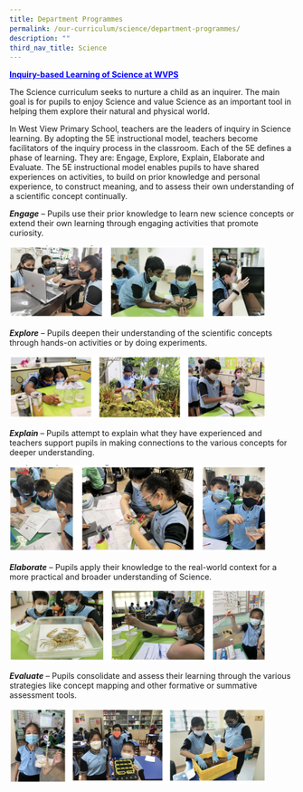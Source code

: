 ```yaml
---
title: Department Programmes
permalink: /our-curriculum/science/department-programmes/
description: ""
third_nav_title: Science
---
```

<p style="color:blue" align="left"><strong><u>Inquiry-based Learning of Science at WVPS</u></strong></p>

The Science curriculum seeks to nurture a child as an inquirer. The main goal is for pupils to enjoy Science and value Science as an important tool in helping them explore their natural and physical world.

In West View Primary School, teachers are the leaders of inquiry in Science learning. By adopting the 5E instructional model, teachers become facilitators of the inquiry process in the classroom. Each of the 5E defines a phase of learning. They are: Engage, Explore, Explain, Elaborate and Evaluate. The 5E instructional model enables pupils to have shared experiences on activities, to build on prior knowledge and personal experience, to construct meaning, and to assess their own understanding of a scientific concept continually.

  

**_Engage_** – Pupils use their prior knowledge to learn new science concepts or extend their own learning through engaging activities that promote curiosity.

<style>  
img {  
  display: block;  
  margin-left: auto;  
  margin-right: auto;  
}  
</style>  
<body><img src="/images/Engage.jpg" alt="Department Programmes" style="width:90%;">  
  
</body>

**_Explore_** – Pupils deepen their understanding of the scientific concepts through hands-on activities or by doing experiments.

<style>  
img {  
  display: block;  
  margin-left: auto;  
  margin-right: auto;  
}  
</style>  
<body><img src="/images/Explore.jpg" alt="Department Programmes" style="width:90%;">  
  
</body>

**_Explain_** – Pupils attempt to explain what they have experienced and teachers support pupils in making connections to the various concepts for deeper understanding.

<style>  
img {  
  display: block;  
  margin-left: auto;  
  margin-right: auto;  
}  
</style>  
<body><img src="/images/Explain.jpg" alt="Department Programmes" style="width:90%;">  
  
</body>

**_Elaborate_** – Pupils apply their knowledge to the real-world context for a more practical and broader understanding of Science.

<style>  
img {  
  display: block;  
  margin-left: auto;  
  margin-right: auto;  
}  
</style>  
<body><img src="/images/Elaborate.jpg" alt="Department Programmes" style="width:90%;">  
  
</body>

**_Evaluate_** – Pupils consolidate and assess their learning through the various strategies like concept mapping and other formative or summative assessment tools.

<style>  
img {  
  display: block;  
  margin-left: auto;  
  margin-right: auto;  
}  
</style>  
<body><img src="/images/Evaluate.jpg" alt="Department Programmes" style="width:90%;">  
  
</body>